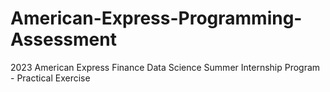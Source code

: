 # American-Express-Programming-Assessment
2023 American Express Finance Data Science Summer Internship Program - Practical Exercise

